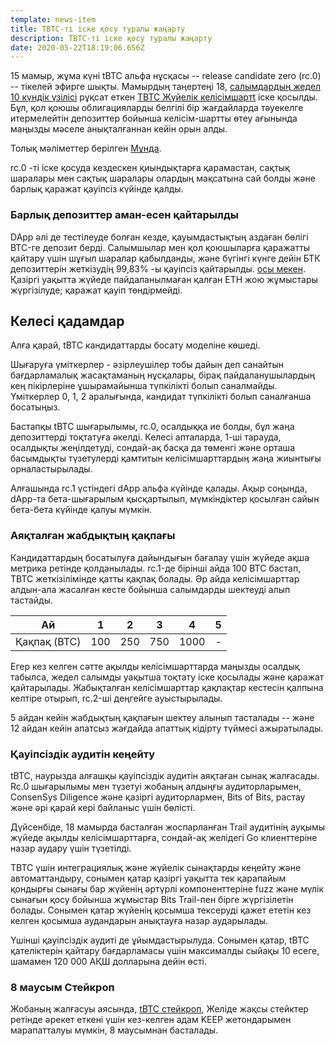 ```yaml
---
template: news-item
title: TBTC-ті іске қосу туралы жаңарту
description: TBTC-ті іске қосу туралы жаңарту
date: 2020-05-22T18:19:06.656Z
---
```

15 мамыр, жұма күні tBTC альфа нұсқасы -- release candidate zero (rc.0) -- тікелей эфирге шықты. Мамырдың таңертеңі 18, [салымдардың жедел 10 күндік үзілісі](https://etherscan.io/tx/0xc5c08e982cfdd9d11b01c32bcb16b1597aa792c0bdf0f65d0a21386dd1edc846#eventlog) рұқсат еткен [TBTC Жүйелік келісімшартt](http://etherscan.io/address/0x41A1b40c1280883eA14C6a71e23bb66b83B3fB59) іске қосылды. Бұл, қол қоюшы облигацияларды белгілі бір жағдайларда тәуекелге итермелейтін депозиттер бойынша келісім-шартты өтеу ағынында маңызды мәселе анықталғаннан кейін орын алды.

Толық мәліметтер берілген [Мұнда](https://tbtc.network/news/2020-05-21-details-of-the-tbtc-deposit-pause-on-may-18-2020/).

rc.0 -ті іске қосуда кездескен қиындықтарға қарамастан, сақтық шаралары мен сақтық шаралары олардың мақсатына сай болды және барлық қаражат қауіпсіз күйінде қалды.

### Барлық депозиттер аман-есен қайтарылды

DApp әлі де тестілеуде болған кезде, қауымдастықтың аздаған бөлігі BTC-ге депозит берді. Салымшылар мен қол қоюшыларға қаражатты қайтару үшін шұғыл шаралар қабылданды, және бүгінгі күнге дейін БТК депозиттерін жеткізудің 99,83% -ы қауіпсіз қайтарылды. [осы мекен](https://etherscan.io/token/0x1bBE271d15Bb64dF0bc6CD28Df9Ff322F2eBD847?a=0xe52e028f0d8f2e7a9d78e48199234b1231774e6a). Қазіргі уақытта жүйеде пайдаланылмаған қалған ETH жою жұмыстары жүргізілуде; қаражат қауіп төндірмейді.



## **Келесі қадамдар**

Алға қарай, tBTC кандидаттарды босату моделіне көшеді.

Шығаруға үміткерлер - әзірлеушілер тобы дайын деп санайтын бағдарламалық жасақтаманың нұсқалары, бірақ пайдаланушылардың кең пікірлеріне ұшырамайынша түпкілікті болып саналмайды. Үміткерлер 0, 1, 2 аралығында, кандидат түпкілікті болып саналғанша босатыңыз.

Бастапқы tBTC шығарылымы, rc.0, осалдыққа ие болды, бұл жаңа депозиттерді тоқтатуға әкелді. Келесі апталарда, 1-ші тарауда, осалдықты жеңілдетуді, сондай-ақ басқа да төменгі және орташа басымдықты түзетулерді қамтитын келісімшарттардың жаңа жиынтығы орналастырылады.

Алғашында rc.1 үстіндегі dApp альфа күйінде қалады. Ақыр соңында, dApp-та бета-шығарылым қысқартылып, мүмкіндіктер қосылған сайын бета-бета күйінде қалуы мүмкін.

### Аяқталған жабдықтың қақпағы

Кандидаттардың босатылуға дайындығын бағалау үшін жүйеде ақша метрика ретінде қолданылады. rc.1-де бірінші айда 100 BTC бастап, TBTC жеткізілімінде қатты қақпақ болады. Әр айда келісімшарттар алдын-ала жасалған кесте бойынша салымдарды шектеуді алып тастайды.

| Ай     | 1   | 2   | 3   | 4    | 5   |
| --------- | --- | --- | --- | ---- | --- |
| Қақпақ (BTC) | 100 | 250 | 750 | 1000 | \-  |

Егер кез келген сәтте ақылды келісімшарттарда маңызды осалдық табылса, жедел салымды уақытша тоқтату іске қосылады және қаражат қайтарылады. Жабықталған келісімшарттар қақпақтар кестесін қалпына келтіре отырып, rc.2-ші деңгейге ауыстырылады.

5 айдан кейін жабдықтың қақпағын шектеу алынып тасталады -- және 12 айдан кейін апатсыз жағдайда апаттық кідірту түймесі ажыратылады.

### Қауіпсіздік аудитін кеңейту

tBTC, наурызда алғашқы қауіпсіздік аудитін аяқтаған сынақ жалғасады. Rc.0 шығарылымы мен түзетуі жобаның алдыңғы аудиторларымен, ConsenSys Diligence және қазіргі аудиторлармен, Bits of Bits, растау және әрі қарай кері байланыс үшін бөлісті.

Дүйсенбіде, 18 мамырда басталған жоспарланған Trail аудитінің ауқымы жүйеде ақылды келісімшарттарға, сондай-ақ желідегі Go клиенттеріне назар аудару үшін түзетілді.

TBTC үшін интеграциялық және жүйелік сынақтарды кеңейту және автоматтандыру, сонымен қатар қазіргі уақытта тек қарапайым қондырғы сынағы бар жүйенің әртүрлі компоненттеріне fuzz және мүлік сынағын қосу бойынша жұмыстар Bits Trail-пен бірге жүргізілетін болады. Сонымен қатар жүйенің қосымша тексеруді қажет ететін кез келген қосымша аудандарын анықтауға назар аударылады.

Үшінші қауіпсіздік аудиті де ұйымдастырылуда. Сонымен қатар, tBTC қателіктерін қайтару бағдарламасы үшін максималды сыйақы 10 есеге, шамамен 120 000 АҚШ долларына дейін өсті.

### 8 маусым Стейкроп

Жобаның жалғасуы аясында, [tBTC стейкроп](https://www.crowdcast.io/e/keep-stakedrop---live/register), Желіде жақсы стейктер ретінде әрекет еткені үшін кез-келген адам KEEP жетондарымен марапатталуы мүмкін, 8 маусымнан басталады.
